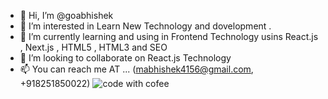 - 👋 Hi, I’m @goabhishek
- 👀 I’m interested in Learn New Technology and dovelopment .
- 🌱 I’m currently learning and using in Frontend Technology usins React.js , Next.js , HTML5 , HTML3 and SEO 
- 💞️ I’m looking to collaborate on React.js Technology
- 📫 You can reach me AT ... (mabhishek4156@gmail.com, +918251850022)
![code with cofee](https://user-images.githubusercontent.com/57181622/185048732-2ea717f8-8ddd-421a-a134-eff32ae969ba.png)

<!---
goabhishek/goabhishek is a ✨ special ✨ repository because its `README.md` (this file) appears on your GitHub profile.
You can click the Preview link to take a look at your changes.

my Tools Are :-  
![CSS3](https://user-images.githubusercontent.com/57181622/202848715-e4a6f492-e528-47e4-96dd-5d4d33ea6610.png)
![HTML5](https://user-images.githubusercontent.com/57181622/202848755-c3b8c6b4-1528-4efc-b46f-a84e3f090d03.png)
![Javascript](https://user-images.githubusercontent.com/57181622/202848771-1f12a133-7eee-47dd-b838-faf14ee6cd78.png)
![Mongodb](https://user-images.githubusercontent.com/57181622/202848801-a3e8784e-77f1-4ca8-b8a1-a4569c1f45c4.png)

![Next js](https://user-images.githubusercontent.com/57181622/202848816-c44208b7-d54a-4d7c-8b6d-60ac155f5c64.png)
![node js](https://user-images.githubusercontent.com/57181622/202848844-2e84da6e-e3fc-489b-994c-b12fbf564e1d.png)
![React](https://user-images.githubusercontent.com/57181622/202848862-9ebe3f22-ff67-4381-93fd-b1c9b8341397.png)


--->
